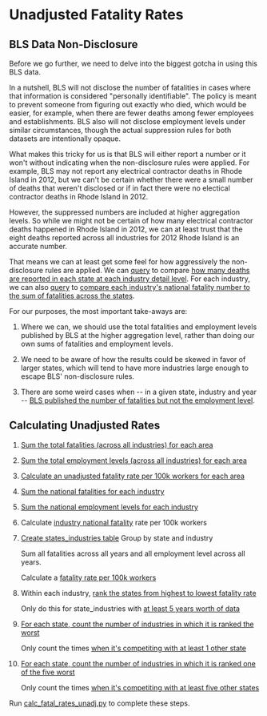Unadjusted Fatality Rates
===================================

BLS Data Non-Disclosure
--------------------

Before we go further, we need to delve into the biggest gotcha in using this BLS data.

In a nutshell, BLS will not disclose the number of fatalities in cases where that information is considered "personally identifiable". The policy is meant to prevent someone from figuring out exactly who died, which would be easier, for example, when there are fewer deaths among fewer employees and establishments. BLS also will not disclose employment levels under similar circumstances, though the actual suppression rules for both datasets are intentionally opaque.

What makes this tricky for us is that BLS will either report a number or it won't without indicating when the non-disclosure rules were applied. For example, BLS may not report any electrical contractor deaths in Rhode Island in 2012, but we can't be certain whether there were a small number of deaths that weren't disclosed or if in fact there were no electical contractor deaths in Rhode Island in 2012.

However, the suppressed numbers are included at higher aggregation levels. So while we might not be certain of how many electrical contractor deaths happened in Rhode Island in 2012, we can at least trust that the eight deaths reported across all industries for 2012 Rhode Island is an accurate number.

That means we can at least get some feel for how aggressively the non-disclosure rules are applied. We can [query](https://github.com/gordonje/deadly_work/blob/master/2_fatality_rates/sql/states_suppression.sql) to compare [how many deaths are reported in each state at each industry detail level](https://github.com/gordonje/deadly_work/blob/master/results/states_suppression.csv). For each industry, we can also [query](https://github.com/gordonje/deadly_work/blob/master/2_fatality_rates/sql/industries_suppression.sql) to [compare each industry's national fatality number to the sum of fatalities across the states](https://github.com/gordonje/deadly_work/blob/master/results/industries_suppression.csv). 

For our purposes, the most important take-aways are:

1.	Where we can, we should use the total fatalities and employment levels published by BLS at the higher aggregation level, rather than doing our own sums of fatalities and employment levels.

2.	We need to be aware of how the results could be skewed in favor of larger states, which will tend to have more industries large enough to escape BLS' non-disclosure rules.

3.	There are some weird cases when -- in a given state, industry and year -- [BLS published the number of fatalities but not the employment level](https://github.com/gordonje/deadly_work/blob/master/2_fatality_rates/sql/deaths_but_no_emps.sql).


Calculating Unadjusted Rates
----------------------------

1. [Sum the total fatalities (across all industries) for each area](https://github.com/gordonje/deadly_work/blob/master/2_fatality_rates/sql/add_areas_fatals_total.sql)

2. [Sum the total employment levels (across all industries) for each area](https://github.com/gordonje/deadly_work/blob/master/2_fatality_rates/sql/add_areas_emps_total.sql)

3. [Calculate an unadjusted fatality rate per 100k workers for each area](https://github.com/gordonje/deadly_work/blob/master/2_fatality_rates/sql/calc_areas_unadj_fatal_rate.sql)

4. [Sum the national fatalities for each industry](https://github.com/gordonje/deadly_work/blob/master/2_fatality_rates/sql/add_industries_fatals_total.sql)

5. [Sum the national employment levels for each industry](https://github.com/gordonje/deadly_work/blob/master/2_fatality_rates/sql/add_industries_emps_total.sql)

6. Calculate [industry national fatality](https://github.com/gordonje/deadly_work/blob/master/2_fatality_rates/sql/calc_industry_national_rates.sql) rate per 100k workers

7.	[Create states_industries table](https://github.com/gordonje/deadly_work/blob/master/2_fatality_rates/sql/create_states_industries.sql)
	Group by state and industry
	
	Sum all fatalities across all years and all employment level across all years.
	
	Calculate a [fatality rate per 100k workers](https://github.com/gordonje/deadly_work/blob/master/2_fatality_rates/sql/create_states_industries.sql#L14)

8. 	Within each industry, [rank the states from highest to lowest fatality rate](https://github.com/gordonje/deadly_work/blob/master/2_fatality_rates/sql/rank_states_in_industries.sql)
	
	Only do this for state_industries with [at least 5 years worth of data](https://github.com/gordonje/deadly_work/blob/master/2_fatality_rates/sql/rank_states_in_industries.sql#L10)

9. [For each state, count the number of industries in which it is ranked the worst](https://github.com/gordonje/deadly_work/blob/master/2_fatality_rates/sql/count_areas_top1s.sql)
	
	Only count the times [when it's competiting with at least 1 other state](https://github.com/gordonje/deadly_work/blob/master/2_fatality_rates/sql/count_areas_top1s.sql#L12-L20)

10. [For each state, count the number of industries in which it is ranked one of the five worst](https://github.com/gordonje/deadly_work/blob/master/2_fatality_rates/sql/count_areas_top5s.sql)
	
	Only count the times [when it's competiting with at least five other states](https://github.com/gordonje/deadly_work/blob/master/2_fatality_rates/sql/count_areas_top5s.sql#L12-L19)


Run [calc_fatal_rates_unadj.py](https://github.com/gordonje/deadly_work/blob/master/2_fatality_rates/calc_fatal_rates_unadj.py) to complete these steps.
	
